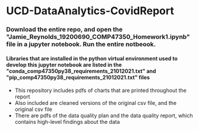 # UCD-DataAnalytics-CovidReport

### Download the entire repo, and open the "Jamie_Reynolds_19200690_COMP47350_Homework1.ipynb" file in a jupyter notebook. Run the entire notbeook.

#### Libraries that are installed in the python virtual environment used to develop this jupyter notebook are listed in the "conda_comp47350py38_requirements_21012021.txt" and "pip_comp47350py38_requirements_21012021.txt" files

- This repository includes pdfs of charts that are printed throughout the report
- Also included are cleaned versions of the original csv file, and the original csv file
- There are pdfs of the data quality plan and the data quality report, which contains high-level findings about the data
